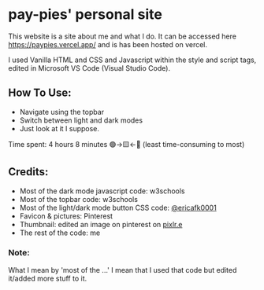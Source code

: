 # pay-pies' personal site

This website is a site about me and what I do. It can be accessed here https://paypies.vercel.app/ and is has been hosted on vercel.

I used Vanilla HTML and CSS and Javascript within the style and script tags, edited in Microsoft VS Code (Visual Studio Code). 

## How To Use:

- Navigate using the topbar
- Switch between light and dark modes
- Just look at it I suppose.

Time spent: 4 hours 8 minutes 🟢->🟨<-🔴 (least time-consuming to most)

## Credits:
- Most of the dark mode javascript code: w3schools
- Most of the topbar code: w3schools
- Most of the light/dark mode button CSS code: [@ericafk0001](https://github.com/ericafk0001)
- Favicon & pictures: Pinterest
- Thumbnail: edited an image on pinterest on [pixlr.e](https://pixlr.com/editor/)
- The rest of the code: me

### Note:

What I mean by 'most of the ...' I mean that I used that code but edited it/added more stuff to it.
